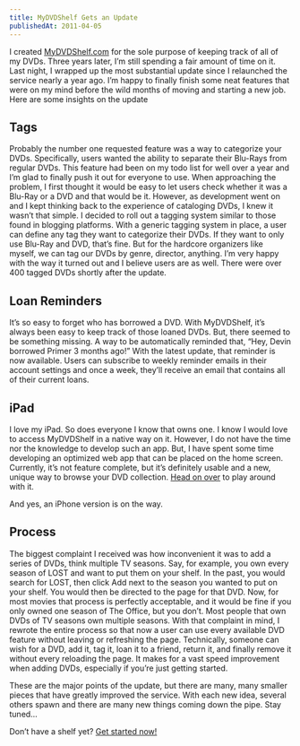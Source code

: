 ```yaml
---
title: MyDVDShelf Gets an Update
publishedAt: 2011-04-05
---
```

I created [MyDVDShelf.com](http://mydvdshelf.com) for the sole purpose of keeping track of all of my DVDs. Three years later, I’m still spending a fair amount of time on it. Last night, I wrapped up the most substantial update since I relaunched the service nearly a year ago. I’m happy to finally finish some neat features that were on my mind before the wild months of moving and starting a new job. Here are some insights on the update

## Tags
Probably the number one requested feature was a way to categorize your DVDs. Specifically, users wanted the ability to separate their Blu-Rays from regular DVDs. This feature had been on my todo list for well over a year and I’m glad to finally push it out for everyone to use. When approaching the problem, I first thought it would be easy to let users check whether it was a Blu-Ray or a DVD and that would be it. However, as development went on and I kept thinking back to the experience of cataloging DVDs, I knew it wasn’t that simple. I decided to roll out a tagging system similar to those found in blogging platforms. With a generic tagging system in place, a user can define any tag they want to categorize their DVDs. If they want to only use Blu-Ray and DVD, that’s fine. But for the hardcore organizers like myself, we can tag our DVDs by genre, director, anything. I’m very happy with the way it turned out and I believe users are as well. There were over 400 tagged DVDs shortly after the update.

## Loan Reminders
It’s so easy to forget who has borrowed a DVD. With MyDVDShelf, it’s always been easy to keep track of those loaned DVDs. But, there seemed to be something missing. A way to be automatically reminded that, “Hey, Devin borrowed Primer 3 months ago!” With the latest update, that reminder is now available. Users can subscribe to weekly reminder emails in their account settings and once a week, they’ll receive an email that contains all of their current loans.

## iPad
I love my iPad. So does everyone I know that owns one. I know I would love to access MyDVDShelf in a native way on it. However, I do not have the time nor the knowledge to develop such an app. But, I have spent some time developing an optimized web app that can be placed on the home screen. Currently, it’s not feature complete, but it’s definitely usable and a new, unique way to browse your DVD collection. [Head on over](http://ipad.mydvdshelf.com/) to play around with it.

And yes, an iPhone version is on the way.

## Process
The biggest complaint I received was how inconvenient it was to add a series of DVDs, think multiple TV seasons. Say, for example, you own every season of LOST and want to put them on your shelf. In the past, you would search for LOST, then click Add next to the season you wanted to put on your shelf. You would then be directed to the page for that DVD. Now, for most movies that process is perfectly acceptable, and it would be fine if you only owned one season of The Office, but you don’t. Most people that own DVDs of TV seasons own multiple seasons. With that complaint in mind, I rewrote the entire process so that now a user can use every available DVD feature without leaving or refreshing the page. Technically, someone can wish for a DVD, add it, tag it, loan it to a friend, return it, and finally remove it without every reloading the page. It makes for a vast speed improvement when adding DVDs, especially if you’re just getting started.

These are the major points of the update, but there are many, many smaller pieces that have greatly improved the service. With each new idea, several others spawn and there are many new things coming down the pipe. Stay tuned…

Don’t have a shelf yet? [Get started now!](http://web.archive.org/web/20130714105510/http://mydvdshelf.com/)
